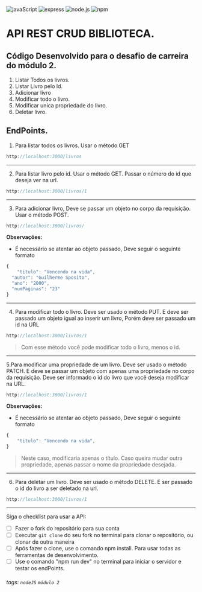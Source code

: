 ![javaScript](https://img.shields.io/badge/JavaScript-323330?style=for-the-badge&logo=javascript&logoColor=F7DF1E) ![express](https://img.shields.io/badge/Express%20js-000000?style=for-the-badge&logo=express&logoColor=white) ![node.js](https://img.shields.io/badge/Node%20js-339933?style=for-the-badge&logo=nodedotjs&logoColor=white) ![npm](https://img.shields.io/badge/npm-CB3837?style=for-the-badge&logo=npm&logoColor=white)

# API REST CRUD BIBLIOTECA.

## Código Desenvolvido para o desafio de carreira do módulo 2.

1. Listar Todos os livros.
2. Listar Livro pelo Id.
3. Adicionar livro
4. Modificar todo o livro.
5. Modificar unica propriedade do livro. 
6. Deletar livro.

## EndPoints. 

1. Para listar todos os livros. Usar o método GET
```javascript
http://localhost:3000/livros
``` 
---
2. Para listar livro pelo id. Usar o método GET. Passar o número do id que deseja ver na url.
```javascript
http://localhost:3000/livros/1
```
---
3. Para adicionar livro, Deve se passar um objeto no corpo da requisição. Usar o método POST.
```javascript
http://localhost:3000/livros/
```
**Observações:**

-   É necessário se atentar ao objeto passado, Deve seguir o seguinte formato
```javascript
{ 
	"titulo": "Vencendo na vida",
  "autor": "Guilherme Sposito",
  "ano": "2000",
  "numPaginas": "23"
}
```

---
4. Para modificar todo o livro. Deve ser usado o método PUT. E deve ser passado um objeto igual ao inserir um livro, Porém deve ser passado um id na URL
```javascript
http://localhost:3000/livros/1
```
> Com esse método você pode modificar todo o livro, menos o id.
---
5.Para modificar uma propriedade de um livro. Deve ser usado o método PATCH. E deve se passar um objeto com apenas uma propriedade no corpo da requisição. Deve ser informado o id do livro que você deseja modificar na URL. 
```javascript
http://localhost:3000/livros/1
```
**Observações:**

-   É necessário se atentar ao objeto passado, Deve seguir o seguinte formato
```javascript
{ 
	"titulo": "Vencendo na vida",
}
```
> Neste caso, modificaria apenas o título. Caso queira mudar outra propriedade, apenas passar o nome da propriedade desejada.

---
6. Para deletar um livro. Deve ser usado o método DELETE. E ser passado o id do livro a ser deletado na url.
```javascript
http://localhost:3000/livros/1
```




---

Siga o checklist para usar a API:

-   [ ] Fazer o fork do repositório para sua conta
-   [ ] Executar `git clone` do seu fork no terminal para clonar o repositório, ou clonar de outra maneira
-   [ ] Após fazer o clone, use o comando npm install. Para usar todas as ferramentas de desenvolvimento.
-   [ ] Use o comando "npm run dev" no terminal para iniciar o servidor e testar os endPoints.  

###### tags: `nodeJS` `módulo 2` 